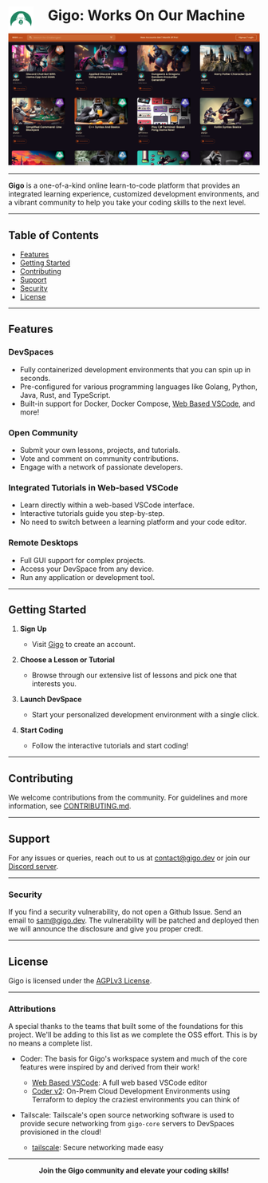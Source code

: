 <div align="center">
  <img src="images/logo.png" alt="Gigo Logo" width="50" align="left" syle="padding-bottom: 15px;"/>
  <h1>Gigo: Works On Our Machine</h1>
</div>

![Gigo Platform Preview](images/gigo-halloween-screenshot.png)

---

**Gigo** is a one-of-a-kind online learn-to-code platform that provides an integrated learning experience, customized development environments, and a vibrant community to help you take your coding skills to the next level.

---

## Table of Contents

- [Features](#features)
- [Getting Started](#getting-started)
- [Contributing](#contributing)
- [Support](#support)
- [Security](#security)
- [License](#license)

---

## Features

### DevSpaces

- Fully containerized development environments that you can spin up in seconds.
- Pre-configured for various programming languages like Golang, Python, Java, Rust, and TypeScript.
- Built-in support for Docker, Docker Compose, [Web Based VSCode](https://github.com/coder/code-server), and more!

### Open Community

- Submit your own lessons, projects, and tutorials.
- Vote and comment on community contributions.
- Engage with a network of passionate developers.

### Integrated Tutorials in Web-based VSCode

- Learn directly within a web-based VSCode interface.
- Interactive tutorials guide you step-by-step.
- No need to switch between a learning platform and your code editor.

### Remote Desktops

- Full GUI support for complex projects.
- Access your DevSpace from any device.
- Run any application or development tool.

---

## Getting Started

1. **Sign Up**
    - Visit [Gigo](https://gigo.dev) to create an account.
  
2. **Choose a Lesson or Tutorial**
    - Browse through our extensive list of lessons and pick one that interests you.

3. **Launch DevSpace**
    - Start your personalized development environment with a single click.

4. **Start Coding**
    - Follow the interactive tutorials and start coding!

---

## Contributing

We welcome contributions from the community. For guidelines and more information, see [CONTRIBUTING.md](link_to_contributing_guide).

---

## Support

For any issues or queries, reach out to us at [contact@gigo.dev](mailto:contact@gigo.dev) or join our [Discord server](https://discord.gg/syShS5as).

---

### Security

If you find a security vulnerability, do not open a Github Issue. Send an email to [sam@gigo.dev](mailto:sam@gigo.dev). The vulnerability will be patched and deployed then we will announce the disclosure and give you proper credt.

---

## License

Gigo is licensed under the [AGPLv3 License](LICENSE).

---

### Attributions

A special thanks to the teams that built some of the foundations for this project. We'll be adding to this list as we complete the OSS effort. This is by no means a complete list.

- Coder: The basis for Gigo's workspace system and much of the core features were inspired by and derived from their work!
  - [Web Based VSCode](https://github.com/coder/code-server): A full web based VSCode editor
  - [Coder v2](https://github.com/coder/coder): On-Prem Cloud Development Environments using Terraform to deploy the craziest environments you can think of

- Tailscale: Tailscale's open source networking software is used to provide secure networking from `gigo-core` servers to DevSpaces provisioned in the cloud!
  - [tailscale](https://github.com/tailscale/tailscale): Secure networking made easy

---

<div align="center">
  <b>Join the Gigo community and elevate your coding skills!</b>
</div>
